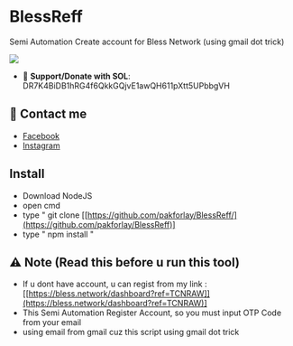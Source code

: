 # BlessReff
Semi Automation Create account for Bless Network (using gmail dot trick)

<img src="https://i.postimg.cc/Y9Srcmq5/Screenshot-2025-02-13-103433.png"/>

- 🔗 **Support/Donate with SOL**: DR7K4BiDB1hRG4f6QkkGQjvE1awQH611pXtt5UPbbgVH

## 📢 Contact me

- [Facebook](https://facebook.com/justaldog)
- [Instagram](https://instagram.com/potaldogg)

## Install

- Download NodeJS
- open cmd
- type " git clone [[https://github.com/pakforlay/BlessReff/](https://github.com/pakforlay/BlessReff)]
- type " npm install "

## ⚠️ Note (Read this before u run this tool)
- If u dont have account, u can regist from my link : [[https://bless.network/dashboard?ref=TCNRAW]](https://bless.network/dashboard?ref=TCNRAW)]
- This Semi Automation Register Account, so you must input OTP Code from your email
- using email from gmail cuz this script using gmail dot trick
